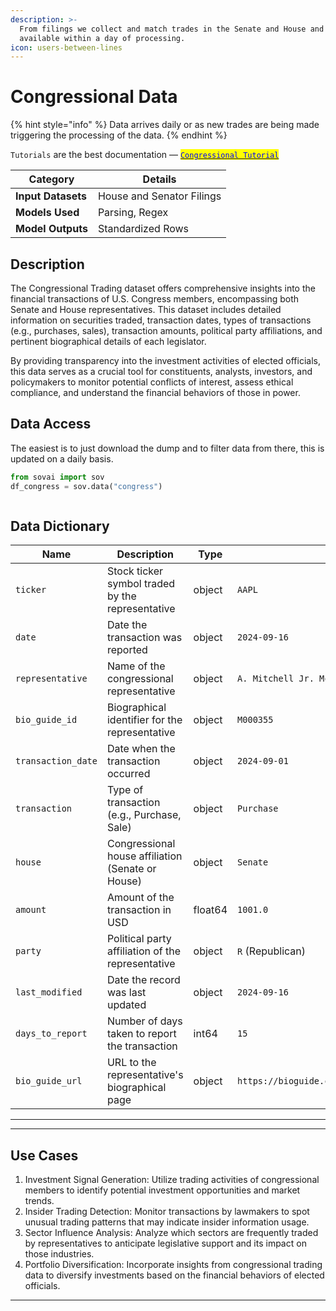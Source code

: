 ```yaml
---
description: >-
  From filings we collect and match trades in the Senate and House and make them
  available within a day of processing.
icon: users-between-lines
---
```


# Congressional Data

{% hint style="info" %}
Data arrives daily or as new trades are being made triggering the processing of the data.
{% endhint %}

`Tutorials` are the best documentation — [<mark style="color:blue;">`Congressional Tutorial`</mark>](https://colab.research.google.com/github/sovai-research/sovai-public/blob/main/notebooks/datasets/Congressional%20Trading.ipynb)

<table data-column-title-hidden data-view="cards"><thead><tr><th>Category</th><th>Details</th></tr></thead><tbody><tr><td><strong>Input Datasets</strong></td><td>House and Senator Filings</td></tr><tr><td><strong>Models Used</strong></td><td>Parsing, Regex</td></tr><tr><td><strong>Model Outputs</strong></td><td>Standardized Rows</td></tr></tbody></table>

## Description

The Congressional Trading dataset offers comprehensive insights into the financial transactions of U.S. Congress members, encompassing both Senate and House representatives. This dataset includes detailed information on securities traded, transaction dates, types of transactions (e.g., purchases, sales), transaction amounts, political party affiliations, and pertinent biographical details of each legislator.&#x20;

By providing transparency into the investment activities of elected officials, this data serves as a crucial tool for constituents, analysts, investors, and policymakers to monitor potential conflicts of interest, assess ethical compliance, and understand the financial behaviors of those in power.

## Data Access

The easiest is to just download the dump and to filter data from there, this is updated on a daily basis.

```python
from sovai import sov
df_congress = sov.data("congress")
```

<figure><img src="../.gitbook/assets/congressional_data_1.png" alt=""><figcaption></figcaption></figure>

## Data Dictionary

| **Name**           | **Description**                                   | **Type** | **Example**                                        |
| ------------------ | ------------------------------------------------- | -------- | -------------------------------------------------- |
| `ticker`           | Stock ticker symbol traded by the representative  | object   | `AAPL`                                             |
| `date`             | Date the transaction was reported                 | object   | `2024-09-16`                                       |
| `representative`   | Name of the congressional representative          | object   | `A. Mitchell Jr. McConnell`                        |
| `bio_guide_id`     | Biographical identifier for the representative    | object   | `M000355`                                          |
| `transaction_date` | Date when the transaction occurred                | object   | `2024-09-01`                                       |
| `transaction`      | Type of transaction (e.g., Purchase, Sale)        | object   | `Purchase`                                         |
| `house`            | Congressional house affiliation (Senate or House) | object   | `Senate`                                           |
| `amount`           | Amount of the transaction in USD                  | float64  | `1001.0`                                           |
| `party`            | Political party affiliation of the representative | object   | `R` (Republican)                                   |
| `last_modified`    | Date the record was last updated                  | object   | `2024-09-16`                                       |
| `days_to_report`   | Number of days taken to report the transaction    | int64    | `15`                                               |
| `bio_guide_url`    | URL to the representative's biographical page     | object   | `https://bioguide.congress.gov/search/bio/M000355` |

***

***

## Use Cases

1. Investment Signal Generation: Utilize trading activities of congressional members to identify potential investment opportunities and market trends.
2. Insider Trading Detection: Monitor transactions by lawmakers to spot unusual trading patterns that may indicate insider information usage.
3. Sector Influence Analysis: Analyze which sectors are frequently traded by representatives to anticipate legislative support and its impact on those industries.
4. Portfolio Diversification: Incorporate insights from congressional trading data to diversify investments based on the financial behaviors of elected officials.

***
